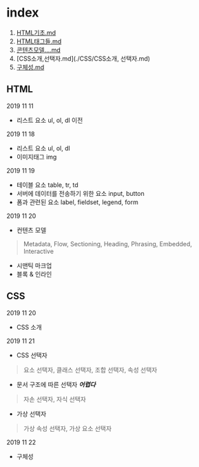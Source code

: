 # index

1. [HTML기초.md](./HTML/HTML기초.md)   
2. [HTML태그들.md](./HTML/HTML태그들.md)    
3. [콘텐츠모델....md](./HTML/콘텐츠모델,시멘틱마크업,블록인라인.md)    
4. [CSS소개,선택자.md](./CSS/CSS소개, 선택자.md)   
5. [구체성.md](./CSS/구체성.md)  

## HTML 

2019 11 11
* 리스트 요소 ul, ol, dl 이전

2019 11 18 
* 리스트 요소 ul, ol, dl   
* 이미지태그 img  

2019 11 19
* 테이블 요소 table, tr, td   
* 서버에 데이터를 전송하기 위한 요소 input, button  
* 폼과 관련된 요소 label, fieldset, legend, form

2019 11 20
* 컨텐츠 모델 
> Metadata, Flow, Sectioning, Heading, Phrasing, Embedded, Interactive   
* 시맨틱 마크업   
* 블록 & 인라인  

## CSS 

2019 11 20
* CSS 소개

2019 11 21 
* CSS 선택자 
> 요소 선택자, 클래스 선택자, 조합 선택자, 속성 선택자  
* 문서 구조에 따른 선택자  ***어렵다***
> 자손 선택자, 자식 선택자 
* 가상 선택자 
> 가상 속성 선택자, 가상 요소 선택자

2019 11 22
* 구체성  






